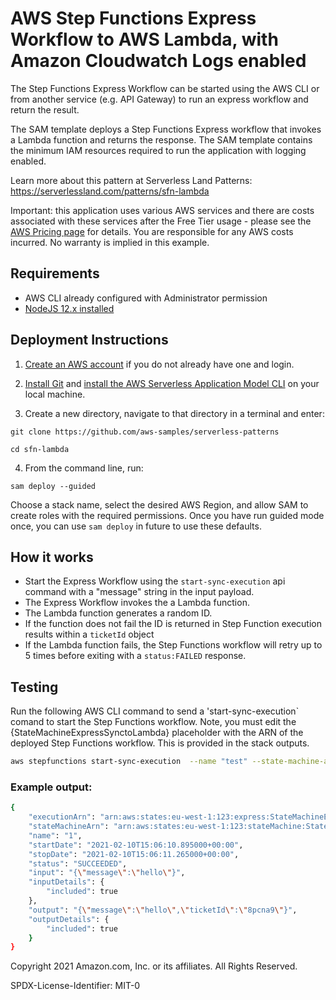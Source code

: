 # AWS Step Functions Express Workflow to AWS Lambda, with Amazon Cloudwatch Logs enabled 

The Step Functions Express Workflow can be started using the AWS CLI or from another service (e.g. API Gateway) to run an express workflow and return the result.

The SAM template deploys a Step Functions Express workflow that invokes a Lambda function and returns the response. The SAM template contains the minimum IAM resources required to run the application with logging enabled.

Learn more about this pattern at Serverless Land Patterns: https://serverlessland.com/patterns/sfn-lambda

Important: this application uses various AWS services and there are costs associated with these services after the Free Tier usage - please see the [AWS Pricing page](https://aws.amazon.com/pricing/) for details. You are responsible for any AWS costs incurred. No warranty is implied in this example.

## Requirements

* AWS CLI already configured with Administrator permission
* [NodeJS 12.x installed](https://nodejs.org/en/download/)

## Deployment Instructions

1. [Create an AWS account](https://portal.aws.amazon.com/gp/aws/developer/registration/index.html) if you do not already have one and login.

1. [Install Git](https://git-scm.com/book/en/v2/Getting-Started-Installing-Git) and [install the AWS Serverless Application Model CLI](https://docs.aws.amazon.com/serverless-application-model/latest/developerguide/serverless-sam-cli-install.html) on your local machine.

1. Create a new directory, navigate to that directory in a terminal and enter:
 ```
 git clone https://github.com/aws-samples/serverless-patterns

 cd sfn-lambda
 ```

4. From the command line, run:
```
sam deploy --guided
```
Choose a stack name, select the desired AWS Region, and allow SAM to create roles with the required permissions. Once you have run guided mode once, you can use `sam deploy` in future to use these defaults.

## How it works

* Start the Express Workflow using the `start-sync-execution` api command with a "message" string in the input payload.
* The Express Workflow invokes the a Lambda function.
* The Lambda function generates a random ID.
* If the function does not fail the ID is returned in Step Function execution results within a `ticketId` object
* If the Lambda function fails, the Step Functions workflow will retry up to 5 times before exiting with a `status:FAILED` response.

## Testing

Run the following AWS CLI command to send a 'start-sync-execution` comand to start the Step Functions workflow. Note, you must edit the {StateMachineExpressSynctoLambda} placeholder with the ARN of the deployed Step Functions workflow. This is provided in the stack outputs.

```bash
aws stepfunctions start-sync-execution  --name "test" --state-machine-arn "{StateMachineExpressSynctoLambda}" --input "{\"message\":\"hello\"}"
```

### Example output:

```bash
{
    "executionArn": "arn:aws:states:eu-west-1:123:express:StateMachineExpressSynctoLambda-ftxlCWos7gZd:1:0d806925-361f-4dbf-af36-05ab6a40a8ec",
    "stateMachineArn": "arn:aws:states:eu-west-1:123:stateMachine:StateMachineExpressSynctoLambda-ftxlCWos7gZd",
    "name": "1",
    "startDate": "2021-02-10T15:06:10.895000+00:00",
    "stopDate": "2021-02-10T15:06:11.265000+00:00",
    "status": "SUCCEEDED",
    "input": "{\"message\":\"hello\"}",
    "inputDetails": {
        "included": true
    },
    "output": "{\"message\":\"hello\",\"ticketId\":\"8pcna9\"}",
    "outputDetails": {
        "included": true
    }
}
```
Copyright 2021 Amazon.com, Inc. or its affiliates. All Rights Reserved.

SPDX-License-Identifier: MIT-0
